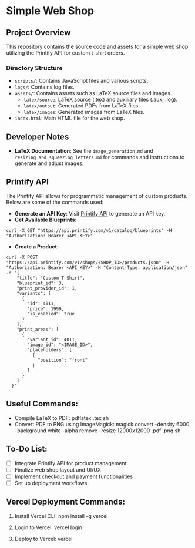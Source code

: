 # Simple Web Shop

## Project Overview

This repository contains the source code and assets for a simple web shop utilizing the Printify API for custom t-shirt orders.

### Directory Structure
- `scripts/`: Contains JavaScript files and various scripts.
- `logs/`: Contains log files.
- `assets/`: Contains assets such as LaTeX source files and images.
    - `latex/source`: LaTeX source (.tex) and auxiliary files (.aux, .log).
    - `latex/output`: Generated PDFs from LaTeX files.
    - `latex/images`: Generated images from LaTeX files.
- `index.html`: Main HTML file for the web shop.

## Developer Notes
- **LaTeX Documentation**: See the `image_generation.md` and `resizing_and_squeezing_letters.md` for commands and instructions to generate and adjust images.

## Printify API
The Printify API allows for programmatic management of custom products. Below are some of the commands used:
- **Generate an API Key**: Visit [Printify API](https://printify.com/api) to generate an API key.
- **Get Available Blueprints**:

`curl -X GET "https://api.printify.com/v1/catalog/blueprints" -H "Authorization: Bearer <API_KEY>"`


- **Create a Product**:

```
curl -X POST "https://api.printify.com/v1/shops/<SHOP_ID>/products.json" -H "Authorization: Bearer <API_KEY>" -H "Content-Type: application/json" -d '{
    "title": "Custom T-Shirt",
    "blueprint_id": 3,
    "print_provider_id": 1,
    "variants": [
      {
        "id": 4011,
        "price": 1999,
        "is_enabled": true
      }
    ],
    "print_areas": [
      {
        "variant_id": 4011,
        "image_id": "<IMAGE_ID>",
        "placeholders": [
          {
            "position": "front"
          }
        ]
      }
    ]
  }'
```
## Useful Commands:
- Compile LaTeX to PDF:
pdflatex <filename>.tex
sh
- Convert PDF to PNG using ImageMagick:
magick convert -density 6000 -background white -alpha remove -resize 12000x12000 <filename>.pdf <filename>.png
sh
## To-Do List:
- [ ] Integrate Printify API for product management
- [ ] Finalize web shop layout and UI/UX
- [ ] Implement checkout and payment functionalities
- [ ] Set up deployment workflows

## Vercel Deployment Commands:

1. Install Vercel CLI:
npm install -g vercel

2. Login to Vercel:
vercel login

3. Deploy to Vercel:
vercel


